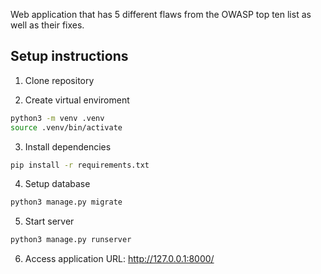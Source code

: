 Web application that has 5 different flaws from the OWASP top ten list as well as their fixes.

## Setup instructions
1. Clone repository

2. Create virtual enviroment
```bash
python3 -m venv .venv
source .venv/bin/activate
```

3. Install dependencies
```bash
pip install -r requirements.txt
```

4. Setup database
```bash
python3 manage.py migrate
```

5. Start server
```bash
python3 manage.py runserver
```

6. Access application
URL: http://127.0.0.1:8000/